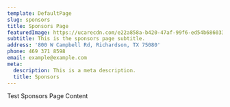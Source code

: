 ```yaml
---
template: DefaultPage
slug: sponsors
title: Sponsors Page
featuredImage: https://ucarecdn.com/e22a858a-b420-47af-99f6-ed54b6860333/
subtitle: This is the sponsors page subtitle.
address: '800 W Campbell Rd, Richardson, TX 75080'
phone: 469 371 8598
email: example@example.com
meta:
  description: This is a meta description.
  title: Sponsors
---
```



Test Sponsors Page Content